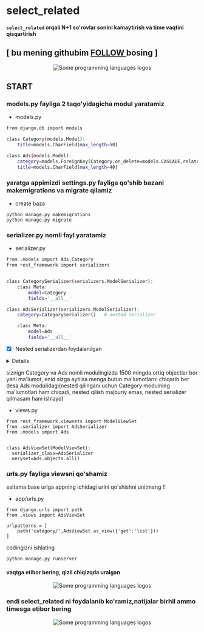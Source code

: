 # select_related
**`select_related` orqali N+1 so'rovlar sonini kamaytirish va time vaqtini qisqartirish**

##  [  bu mening githubim [FOLLOW ](https://pages.github.com/)  bosing  ]

<p align="center">
<img src="https://github.com/fayzullohblog/test/blob/main/media/fomalpython/Pasted%20image.png" alt="Some programming languages logos">
</p>


## START

### models.py fayliga 2 taqo'yidagicha modul yaratamiz
* models.py
```sh
from django.db import models

class Category(models.Model):
    title=models.CharField(max_length=50)

class Ads(models.Model):
    category=models.ForeignKey(Category,on_delete=models.CASCADE,related_name='category')
    title=models.CharField(max_length=40)
  ```

### yaratga appimizdi settings.py fayliga qo'shib bazani makemigrations va migrate qilamiz
* create baza
```
python manage.py makemigrations
python manage.py migrate
```


### serializer.py nomli fayl yaratamiz

* serializer.py
```sh
from .models import Ads,Category
from rest_framework import serializers


class CategorySerializer(serializers.ModelSerializer):
    class Meta:
        model=Category
        fields='__all__'

class AdsSerializer(serializers.ModelSerializer):
    category=CategorySerializer()   # nested serializer 

    class Meta:
        model=Ads
        fields='__all__'
```
- [x] Nested serializerdan foydalanilgan




<details>

## <summary> select_related-dan qachon foydalanamiz </summary>

* metodini ishlatish orqali, birinchi (asosiy) model bilan bog'liq bo'lgan qo'shimcha (foreign key orqali) model obyektlarini olish uchun bitta so'rov yaratiladi.

* Agar bitta asosiy modelni olishda kerak bo'lgan barcha ma'lumotlar birinchi so'rovda olinishi mumkin bo'lsa, select_related metodini ishlatish samarali bo'ladi.

* Ammo, qo'shimcha modelning ko'plab qatorlari (misol uchun, bir asosiy model bilan 1-ko'plab qatorlari) uchun bu usul ma'lumotlar olishni optimallashtirmaydi.

* select_related asosiy model va undagi bog'liq bo'lgan qo'shimcha model o'rtasidagi bog'lovni (JOIN) ishlatadi va bitta so'rov orqali ma'lumotlarni olishga imkon beradi.

</details>

siznign Category va Ads nomli modulingizda 1500 mingda ortiq objectlar bor yani ma'lumot, enid sizga aytilsa menga butun ma'lumotlarni chiqarib ber desa Ads modulidagi(nested qilingani uchun Category modulning ma'lumotlari ham chiqadi, nested qilish majburiy emas, nested serializer qilmasam ham ishlayd)


* views.py

```
from rest_framework.viewsets import ModelViewSet
from .serializer import AdsSerializer
from .models import Ads


class AdsViewSet(ModelViewSet):
  serializer_class=AdsSerializer
  ueryset=Ads.objects.all()
```

### urls.py fayliga viewsni qo'shamiz 
esltama base urlga appning ichidagi urlni qo'shishni unitmang !!

* app/urls.py
```
from django.urls import path
from .views import AdsViewSet

urlpatterns = [
    path('category/',AdsViewSet.as_view({'get':'list'}))
]
```

codingizni ishlating
```
python manage.py runserver
```
#### vaqtga etibor bering, qizil chiqizqda uralgan
<p align="center">
<img src="https://github.com/fayzullohblog/test/blob/main/media/select_related/photo_2023-12-06_20-27-40.jpg" alt="Some programming languages logos">
</p>


### endi select_related ni foydalanib ko'ramiz,natijalar birhil ammo timesga etibor bering
<p align="center">
<img src="https://github.com/fayzullohblog/test/tree/main/media/prefetch_related" alt="Some programming languages logos">
</p>








